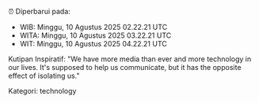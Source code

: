 ⏰ Diperbarui pada:
- WIB: Minggu, 10 Agustus 2025 02.22.21 UTC
- WITA: Minggu, 10 Agustus 2025 03.22.21 UTC
- WIT: Minggu, 10 Agustus 2025 04.22.21 UTC

Kutipan Inspiratif:
"We have more media than ever and more technology in our lives. It's supposed to help us communicate, but it has the opposite effect of isolating us."


Kategori: technology

